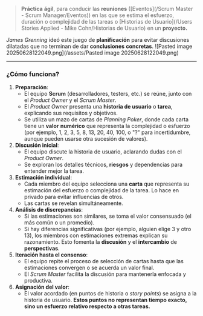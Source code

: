 > **Práctica** **ágil**, para conducir las **reuniones** ([Eventos](/Scrum Master - Scrum Manager/Eventos)) en las que se estima el esfuerzo, duración o complejidad de las tareas o [Historias de Usuario](/Users Stories Applied - Mike Cohn/Historias de Usuario) en un **proyecto.**

*James Grenning* ideó este juego de **planificación** para evitar discusiones dilatadas que no terminan de dar **conclusiones** **concretas**. 
![Pasted image 20250628122049.png](/assets/Pasted image 20250628122049.png)
****
### **¿Cómo funciona?**
1. **Preparación**:
    - El equipo **Scrum** (desarrolladores, testers, etc.) se reúne, junto con el _Product Owner_ y el _Scrum Master_.
    - El _Product Owner_ presenta una **historia de usuario** o **tarea**, explicando sus requisitos y objetivos.
    - Se utiliza un mazo de cartas de _Planning Poker_, donde cada carta tiene un **valor** **numérico** que representa la complejidad o esfuerzo (por ejemplo, 1, 2, 3, 5, 8, 13, 20, 40, 100, o "?" para incertidumbre, aunque pueden usarse otra sucesión de valores).
2. **Discusión inicial**:
    - El equipo discute la historia de usuario, aclarando dudas con el _Product Owner_.
    - Se exploran los detalles técnicos, **riesgos** y dependencias para entender mejor la tarea.
3. **Estimación individual**:
    - Cada miembro del equipo selecciona una **carta** que representa su estimación del esfuerzo o complejidad de la tarea. Lo hace en privado para evitar influencias de otros.
    - Las cartas se revelan simultáneamente.
4. **Análisis de discrepancias**:
    - Si las estimaciones son similares, se toma el valor consensuado (el más común o un promedio).
    - Si hay diferencias significativas (por ejemplo, alguien elige 3 y otro 13), los miembros con estimaciones extremas explican su razonamiento. Esto fomenta la **discusión** y el **intercambio** de **perspectivas**.
5. **Iteración hasta el consenso**:
    - El equipo repite el proceso de selección de cartas hasta que las estimaciones convergen o se acuerda un valor final.
    - El _Scrum Master_ facilita la discusión para mantenerla enfocada y productiva.
6. **Asignación del valor**:
    - El valor acordado (en puntos de historia o _story points_) se asigna a la historia de usuario. **Estos puntos no representan tiempo exacto, sino un esfuerzo relativo respecto a otras tareas.**